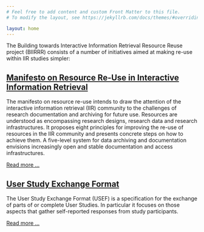 ```yaml
---
# Feel free to add content and custom Front Matter to this file.
# To modify the layout, see https://jekyllrb.com/docs/themes/#overriding-theme-defaults

layout: home
---
```


The Building towards Interactive Information Retrieval Resource Reuse project (BIIRRR) consists of a number of initiatives aimed at making re-use within IIR studies simpler:

## [Manifesto on Resource Re-Use in Interactive Information Retrieval]()

The manifesto on resource re-use intends to draw the attention of the interactive information retrieval (IIR) community to the challenges of research documentation and archiving for future use. Resources are understood as encompassing research designs, research data and research infrastructures. It proposes eight principles for improving the re-use of resources in the IIR community and presents concrete steps on how to achieve them. A five-level system for data archiving and documentation envisions increasingly open and stable documentation and access infrastructures.

[Read more ...]()

## [User Study Exchange Format](https://biirrr.github.io/usef)

The User Study Exchange Format (USEF) is a specification for the exchange of parts of or complete User Studies. In particular it focuses on those aspects that gather self-reported responses from study participants.

[Read more ...](https://biirrr.github.io/usef)
